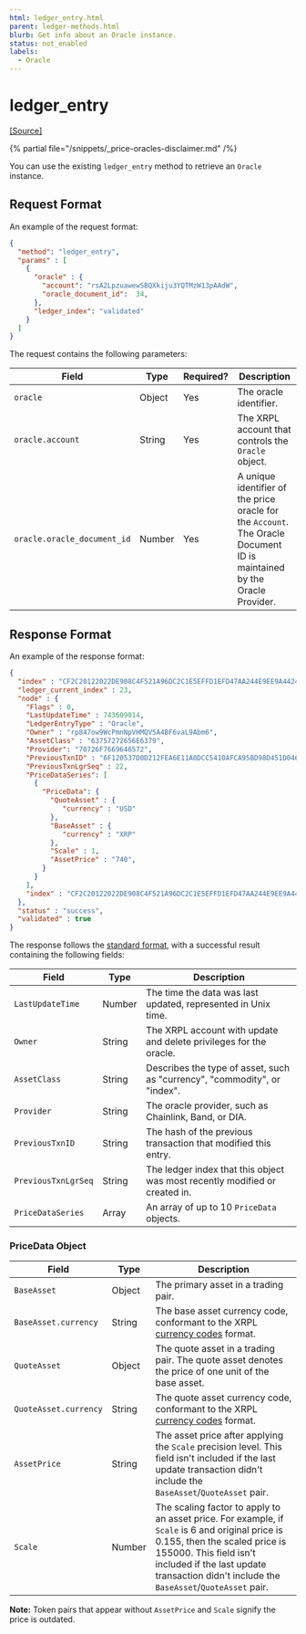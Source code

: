 ```yaml
---
html: ledger_entry.html
parent: ledger-methods.html
blurb: Get info about an Oracle instance.
status: not_enabled
labels:
  - Oracle
---
```

# ledger_entry
[[Source]](https://github.com/XRPLF/rippled/blob/bf6f5294a9b83653888600e78da8650896e9d393/src/ripple/rpc/handlers/LedgerEntry.cpp#L602-L646 "Source")

{% partial file="/snippets/_price-oracles-disclaimer.md" /%}

You can use the existing `ledger_entry` method to retrieve an `Oracle` instance.


## Request Format

An example of the request format:

```json
{
  "method": "ledger_entry",
  "params" : [
    {
      "oracle" : {
        "account": "rsA2LpzuawewSBQXkiju3YQTMzW13pAAdW",
        "oracle_document_id":  34,
      },
      "ledger_index": "validated"
    }
  ]
}
```

The request contains the following parameters:

| Field                       | Type   | Required? | Description |
|-----------------------------|--------|-----------|-------------|
| `oracle`                    | Object | Yes       | The oracle identifier. |
| `oracle.account`            | String | Yes       | The XRPL account that controls the `Oracle` object. |
| `oracle.oracle_document_id` | Number | Yes       | A unique identifier of the price oracle for the `Account`. The Oracle Document ID is maintained by the Oracle Provider. |


## Response Format

An example of the response format:

```json
{
  "index" : "CF2C20122022DE908C4F521A96DC2C1E5EFFD1EFD47AA244E9EE9A442451162E",
  "ledger_current_index" : 23,
  "node" : {
    "Flags" : 0,
    "LastUpdateTime" : 743609014,
    "LedgerEntryType" : "Oracle",
    "Owner" : "rp847ow9WcPmnNpVHMQV5A4BF6vaL9Abm6",
    "AssetClass" : "63757272656E6379",
    "Provider": "70726F7669646572",
    "PreviousTxnID" : "6F120537D0D212FEA6E11A0DCC5410AFCA95BD98D451D046832E6C4C4398164D",
    "PreviousTxnLgrSeq" : 22,
    "PriceDataSeries": [
      {
        "PriceData": {
          "QuoteAsset" : {
             "currency" : "USD"
          },
          "BaseAsset" : {
             "currency" : "XRP"
          },
          "Scale" : 1,
          "AssetPrice" : "740",
        }
      }
    ],
    "index" : "CF2C20122022DE908C4F521A96DC2C1E5EFFD1EFD47AA244E9EE9A442451162E"
  },
  "status" : "success",
  "validated" : true
}
```

The response follows the [standard format](https://xrpl.org/response-formatting.html), with a successful result containing the following fields:

| Field               | Type   | Description |
|---------------------|--------|-------------|
| `LastUpdateTime`    | Number | The time the data was last updated, represented in Unix time. |
| `Owner`             | String | The XRPL account with update and delete privileges for the oracle. |
| `AssetClass`        | String | Describes the type of asset, such as "currency", "commodity", or "index". |
| `Provider`          | String | The oracle provider, such as Chainlink, Band, or DIA. |
| `PreviousTxnID`     | String | The hash of the previous transaction that modified this entry. |
| `PreviousTxnLgrSeq` | String | The ledger index that this object was most recently modified or created in. |
| `PriceDataSeries`   | Array  | An array of up to 10 `PriceData` objects. |


### PriceData Object

| Field                 | Type   | Description |
|-----------------------|--------|-------------|
| `BaseAsset`           | Object | The primary asset in a trading pair. |
| `BaseAsset.currency`  | String | The base asset currency code, conformant to the XRPL [currency codes](https://xrpl.org/currency-formats.html#standard-currency-codes) format. |
| `QuoteAsset`          | Object | The quote asset in a trading pair. The quote asset denotes the price of one unit of the base asset. |
| `QuoteAsset.currency` | String | The quote asset currency code, conformant to the XRPL [currency codes](https://xrpl.org/currency-formats.html#standard-currency-codes) format. |
| `AssetPrice`          | String | The asset price after applying the `Scale` precision level. This field isn't included if the last update transaction didn't include the `BaseAsset`/`QuoteAsset` pair. |
| `Scale`               | Number | The scaling factor to apply to an asset price. For example, if `Scale` is 6 and original price is 0.155, then the scaled price is 155000. This field isn't included if the last update transaction didn't include the `BaseAsset`/`QuoteAsset` pair. |

**Note:** Token pairs that appear without `AssetPrice` and `Scale` signify the price is outdated.
